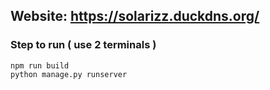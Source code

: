 ## Website: https://solarizz.duckdns.org/

### Step to run ( use 2 terminals )
```
npm run build
python manage.py runserver
```
